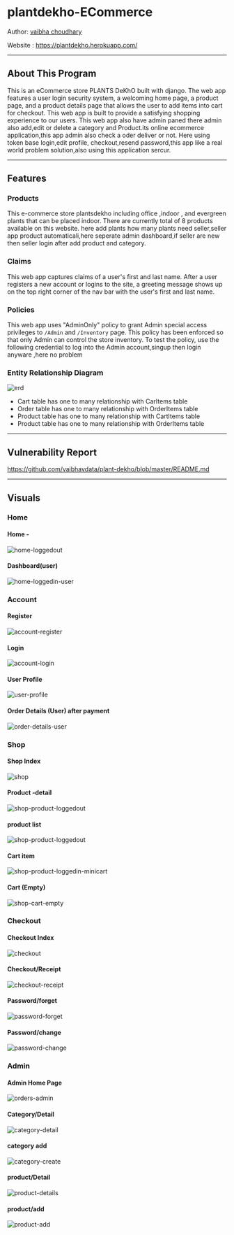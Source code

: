 # plantdekho-ECommerce


Author: [vaibha choudhary ](https://github.com/vaibhavdata)

Website : <https://plantdekho.herokuapp.com/>

---

## About This Program

This is an eCommerce store PLANTS DeKhO built with django. The web app features a user login security system, a welcoming home page, a product page, and a product details page that allows the user to add items into cart for checkout. This web app is built to provide a satisfying shopping experience to our users. This web app also have admin paned there admin also add,edit or delete a category and Product.its online ecommerce application,this app admin also check a oder deliver or not.
Here using token base login,edit profile, checkout,resend password,this app like a real world problem solution,also using this application sercur.

---

## Features

### Products

This e-commerce store  plantsdekho including office ,indoor , and evergreen plants that can be placed indoor. There are currently total of 8 products available on this website. here add plants how many plants need seller,seller app product automaticali,here seperate admin dashboard,if seller are new then seller login after add product and category.

### Claims

This web app captures claims of a user's first and last name. After a user registers a new account or logins to the site, a greeting message shows up on the top right corner of the nav bar with the user's first and last name.

### Policies

This web app uses "AdminOnly" policy to grant Admin special access privileges to `/Admin` and `/Inventory` page. This policy has been enforced so that only Admin can control the store inventory. To test the policy, use the following credential to log into the Admin account,singup then login anyware ,here no problem

    

### Entity Relationship Diagram

![erd](https://github.com/jeremymaya/Code-401-eCommerce/blob/master/dotnet_ECommerce/dotnet_ECommerce/wwwroot/captures/erd.png)

* Cart table has one to many relationship with CarItems table
* Order table has one to many relationship with OrderItems table
* Product table has one to many relationship with CartItems table
* Product table has one to many relationship with OrderItems table

---

## Vulnerability Report

https://github.com/vaibhavdata/plant-dekho/blob/master/README.md

---

## Visuals

### Home

#### Home - 

![home-loggedout](https://github.com/vaibhavdata/plant-dekho/blob/master/screensort/home_some.png)

#### Dashboard(user)

![home-loggedin-user](https://github.com/vaibhavdata/plant-dekho/blob/master/screensort/dashboard.png)

### Account

#### Register

![account-register](https://github.com/vaibhavdata/plant-dekho/blob/master/screensort/singin.png)

#### Login

![account-login](https://github.com/vaibhavdata/plant-dekho/blob/master/screensort/sing.png)

#### User Profile

![user-profile](https://github.com/vaibhavdata/plant-dekho/blob/master/screensort/edit%20profile.png)



####  Order Details (User) after payment

![order-details-user](https://github.com/vaibhavdata/plant-dekho/blob/master/screensort/checkout.png)

### Shop

#### Shop Index

![shop](https://github.com/vaibhavdata/plant-dekho/blob/master/screensort/home_new.png)

#### Product -detail

![shop-product-loggedout](https://github.com/vaibhavdata/plant-dekho/blob/master/screensort/product_detail.png)
#### product list
![shop-product-loggedout](https://github.com/vaibhavdata/plant-dekho/blob/master/screensort/product_list.png)

#### Cart item

![shop-product-loggedin-minicart](https://github.com/vaibhavdata/plant-dekho/blob/master/screensort/cart_list.png)

#### Cart (Empty)

![shop-cart-empty](https://github.com/vaibhavdata/plant-dekho/blob/master/screensort/cart_empty.png)


### Checkout

#### Checkout Index

![checkout](https://github.com/vaibhavdata/plant-dekho/blob/master/screensort/checkname.png)

#### Checkout/Receipt

![checkout-receipt](https://github.com/vaibhavdata/plant-dekho/blob/master/screensort/checkout.png)
#### Password/forget 

![password-forget](https://github.com/vaibhavdata/plant-dekho/blob/master/screensort/reset%20password.png)
#### Password/change 

![password-change](https://github.com/vaibhavdata/plant-dekho/blob/master/screensort/password%20chage.png)
### Admin

#### Admin Home Page


![orders-admin](https://github.com/vaibhavdata/plant-dekho/blob/master/screensort/order.png)

#### Category/Detail

![category-detail](https://github.com/vaibhavdata/plant-dekho/blob/master/screensort/category.png)

#### category add

![category-create](https://github.com/vaibhavdata/plant-dekho/blob/master/screensort/add_cat.png)


#### product/Detail

![product-details](https://github.com/vaibhavdata/plant-dekho/blob/master/screensort/admin_product.png)
#### product/add

![product-add](https://github.com/vaibhavdata/plant-dekho/blob/master/screensort/add_product_new.png)


